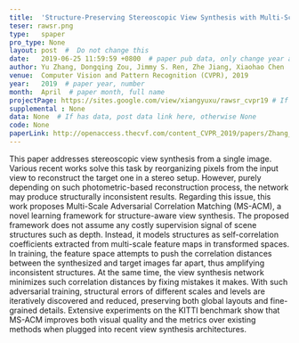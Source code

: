 ```yaml
---
title:  'Structure-Preserving Stereoscopic View Synthesis with Multi-Scale Adversarial Correlation Matching'  #  Paper title, covered by ''
teser: rawsr.png
type:   spaper
pro_type: None
layout: post  #  Do not change this
date:   2019-06-25 11:59:59 +0800  # paper pub data, only change year and month according to this format
author: Yu Zhang, Dongqing Zou, Jimmy S. Ren, Zhe Jiang, Xiaohao Chen  # authors information
venue:  Computer Vision and Pattern Recognition (CVPR), 2019
year:   2019  # paper year, number
month:  April  # paper month, full name
projectPage: https://sites.google.com/view/xiangyuxu/rawsr_cvpr19 # If has project page, link here, otherwise None
supplemental : None
data: None  # If has data, post data link here, otherwise None
code: None
paperLink: http://openaccess.thecvf.com/content_CVPR_2019/papers/Zhang_Structure-Preserving_Stereoscopic_View_Synthesis_With_Multi-Scale_Adversarial_Correlation_Matching_CVPR_2019_paper.pdf
---
```


This paper addresses stereoscopic view synthesis from a single image. Various recent works solve this task by reorganizing pixels from the input view to reconstruct the target one in a stereo setup. However, purely depending on such photometric-based reconstruction process, the network may produce structurally inconsistent results. Regarding this issue, this work proposes Multi-Scale Adversarial Correlation Matching (MS-ACM), a novel learning framework for structure-aware view synthesis. The proposed framework does not assume any costly supervision signal of scene structures such as depth. Instead, it models structures as self-correlation coefficients extracted from multi-scale feature maps in transformed spaces. In training, the feature space attempts to push the correlation distances between the synthesized and target images far apart, thus amplifying inconsistent structures. At the same time, the view synthesis network minimizes such correlation distances by fixing mistakes it makes. With such adversarial training, structural errors of different scales and levels are iteratively discovered and reduced, preserving both global layouts and fine-grained details. Extensive experiments on the KITTI benchmark show that MS-ACM improves both visual quality and the metrics over existing methods when plugged into recent view synthesis architectures.

